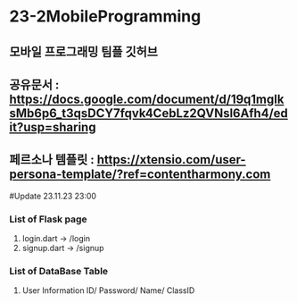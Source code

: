 # 23-2MobileProgramming

## 모바일 프로그래밍 팀플 깃허브

## 공유문서 : https://docs.google.com/document/d/19q1mglksMb6p6_t3qsDCY7fqvk4CebLz2QVNsl6Afh4/edit?usp=sharing

## 페르소나 템플릿 : https://xtensio.com/user-persona-template/?ref=contentharmony.com


#Update 23.11.23 23:00

### List of Flask page

 1. login.dart -> /login
 2. signup.dart -> /signup


### List of DataBase Table

1. User Information
   ID/ Password/ Name/ ClassID
